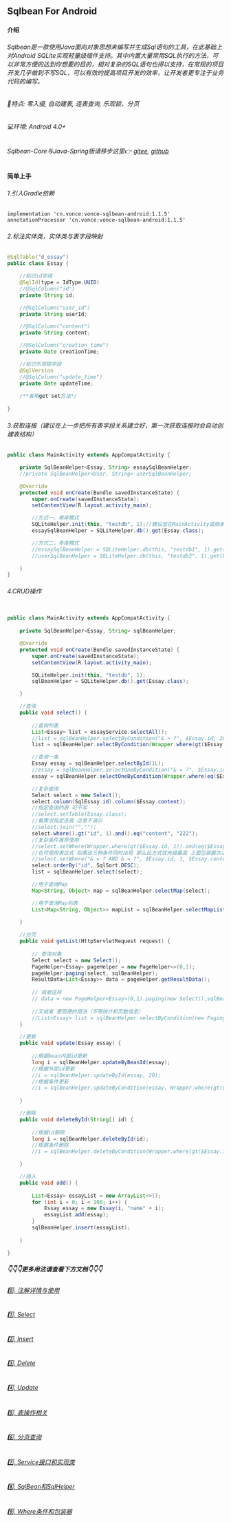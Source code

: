 ## Sqlbean For Android
#### 介绍
###### Sqlbean是一款使用Java面向对象思想来编写并生成Sql语句的工具，在此基础上对Android SQLite实现轻量级插件支持。其中内置大量常用SQL执行的方法，可以非常方便的达到你想要的目的，相对复杂的SQL语句也得以支持，在常规的项目开发几乎做到不写SQL，可以有效的提高项目开发的效率，让开发者更专注于业务代码的编写。

###### 🚀特点: 零入侵, 自动建表, 连表查询, 乐观锁，分页
###### 💻环境: Android 4.0+

###### Sqlbean-Core与Java-Spring版请移步这里👉 [gitee](https://gitee.com/iJovi/vonce-sqlbean "vonce-sqlbean"), [github](https://github.com/Jovilam77/vonce-sqlbean "vonce-sqlbean")

#### 简单上手


###### 1.引入Gradle依赖
	implementation 'cn.vonce:vonce-sqlbean-android:1.1.5'
	annotationProcessor 'cn.vonce:vonce-sqlbean-android:1.1.5'
###### 2.标注实体类，实体类与表字段映射

```java
@SqlTable("d_essay")
public class Essay {

    //标识id字段
    @SqlId(type = IdType.UUID)
    //@SqlColumn("id")
    private String id;

    //@SqlColumn("user_id")
    private String userId;

    //@SqlColumn("content")
    private String content;

    //@SqlColumn("creation_time")
    private Date creationTime;

    //标识乐观锁字段
    @SqlVersion
    //@SqlColumn("update_time")
    private Date updateTime;
	
	/**省略get set方法*/
	
}
```
###### 3.获取连接（建议在上一步把所有表字段关系建立好，第一次获取连接时会自动创建表结构）
```java
public class MainActivity extends AppCompatActivity {

    private SqlBeanHelper<Essay, String> essaySqlBeanHelper;
	//private SqlBeanHelper<User, String> userSqlBeanHelper;

    @Override
    protected void onCreate(Bundle savedInstanceState) {
        super.onCreate(savedInstanceState);
        setContentView(R.layout.activity_main);

        //方式一，单库模式
        SQLiteHelper.init(this, "testdb", 1);//建议放在MainActivity或继承的Application
        essaySqlBeanHelper = SQLiteHelper.db().get(Essay.class);

        //方式二，多库模式
        //essaySqlBeanHelper = SQLiteHelper.db(this, "testdb1", 1).get(Essay.class);
        //userSqlBeanHelper = SQLiteHelper.db(this, "testdb2", 1).get(User.class);

    }
}
```
###### 4.CRUD操作
```java

public class MainActivity extends AppCompatActivity {
	
    private SqlBeanHelper<Essay, String> sqlBeanHelper;

    @Override
    protected void onCreate(Bundle savedInstanceState) {
        super.onCreate(savedInstanceState);
        setContentView(R.layout.activity_main);

        SQLiteHelper.init(this, "testdb", 1);
        sqlBeanHelper = SQLiteHelper.db().get(Essay.class);

    }

	//查询
	public void select() {
        
        //查询列表
        List<Essay> list = essayService.selectAll();
        //list = sqlBeanHelper.selectByCondition("& > ?", $Essay.id, 20);
        list = sqlBeanHelper.selectByCondition(Wrapper.where(gt($Essay.id, 10)).and(lt($Essay.id, 20)));

        //查询一条
        Essay essay = sqlBeanHelper.selectById(1L);
        //essay = sqlBeanHelper.selectOneByCondition("& = ?", $Essay.id, 1);
        essay = sqlBeanHelper.selectOneByCondition(Wrapper.where(eq($Essay.id, 333)));

        //复杂查询
        Select select = new Select();
        select.column(SqlEssay.id).column($Essay.content);
        //指定查询的表 可不写
        //select.setTable(Essay.class);
        //看需求指定连表 这里不演示
        //select.join("","");
        select.where().gt("id", 1).and().eq("content", "222");
        //复杂条件推荐使用
        //select.setWhere(Wrapper.where(gt($Essay.id, 1)).and(eq($Essay.content, "222")));
        //也可使用表达式 如果这三种条件同时出现 那么此方式优先级最高 上面包装器次之
        //select.setWhere("& = ? AND & = ?", $Essay.id, 1, $Essay.content, "222");
        select.orderBy("id", SqlSort.DESC);
        list = sqlBeanHelper.select(select);

        //用于查询Map
        Map<String, Object> map = sqlBeanHelper.selectMap(select);

        //用于查询Map列表
        List<Map<String, Object>> mapList = sqlBeanHelper.selectMapList(select);
        
	}

	//分页
	public void getList(HttpServletRequest request) {
        
		// 查询对象
        Select select = new Select();
        PageHelper<Essay> pageHelper = new PageHelper<>(0,1);
        pageHelper.paging(select, sqlBeanHelper);
        ResultData<List<Essay>> data = pageHelper.getResultData();
        
        // 或者这样
        // data = new PageHelper<Essay>(0,1).paging(new Select(),sqlBeanHelper).toResult.getResultData();
        
        //又或者 更简便的用法（不带统计和页数信息）
        //List<Essay> list = sqlBeanHelper.selectByCondition(new Paging(0,10), Wrapper.where(Cond.gt(SqlEssay.id, 10)).and(Cond.lt(SqlEssay.id, 20)));
	}

	//更新
	public void update(Essay essay) {
        
        //根据bean内部id更新
        long i = sqlBeanHelper.updateByBeanId(essay);
        //根据外部id更新
        //i = sqlBeanHelper.updateById(essay, 20);
        //根据条件更新
        //i = sqlBeanHelper.updateByCondition(essay, Wrapper.where(gt($Essay.id, 1)).and(eq($Essay.content, "222")));
        
	}

	//删除
	public void deleteById(String[] id) {
        
        //根据id删除
        long i = sqlBeanHelper.deleteById(id);
        //根据条件删除
        //i = sqlBeanHelper.deleteByCondition(Wrapper.where(gt($Essay.id, 1)).and(eq($Essay.content, "222")));

    }

	//插入
	public void add() {
        
		List<Essay> essayList = new ArrayList<>();
		for (int i = 0; i < 100; i++) {
			Essay essay = new Essay(i, "name" + i);
			essayList.add(essay);
		}
        sqlBeanHelper.insert(essayList);
        
	}

}
```
##### 👇👇👇更多用法请查看下方文档👇👇👇

###### [0️⃣. 注解详情与使用](doc/Annotation.md "注解详情与使用")
###### [1️⃣. Select](doc/Select.md "Select")
###### [2️⃣. Insert](doc/Insert.md "Insert")
###### [3️⃣. Delete](doc/Delete.md "Delete")
###### [4️⃣. Update](doc/Update.md "Update")
###### [5️⃣. 表操作相关](doc/Table.md "表操作相关")
###### [6️⃣. 分页查询](doc/Paging.md "分页查询")
###### [7️⃣. Service接口和实现类](doc/Interface.md "Service接口和实现类")
###### [8️⃣. SqlBean和SqlHelper](doc/SqlHelper.md "SqlBean和SqlHelper")
###### [9️⃣. Where条件和包装器](doc/Where.md "Where条件和包装器")
